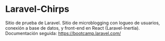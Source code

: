 # Laravel-Chirps
Sitio de prueba de Laravel. Sitio de microblogging con logueo de usuarios, conexión a base de datos, y front-end en React (Laravel-Inertia).
Documentación seguida: https://bootcamp.laravel.com/ 
